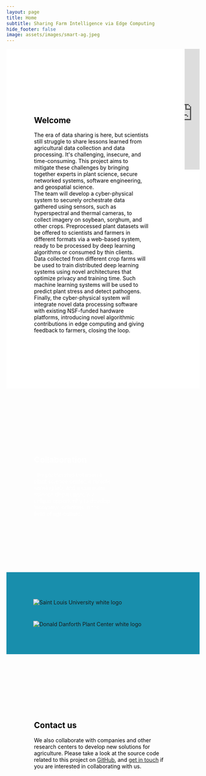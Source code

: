 ```yaml
---
layout: page
title: Home
subtitle: Sharing Farm Intelligence via Edge Computing
hide_footer: false
image: assets/images/smart-ag.jpeg
---
```

<style>
  .container {
    max-width: none !important;
  }

  .navbar > .container .navbar-brand, .container > .navbar .navbar-brand {
    margin-left: 5%;
  }

  .text {
    padding: 9rem 4.5rem;
  }

    /* Default styles for all screen sizes */
  .text-highlight {
    padding: 9rem 4.5rem;
    width: 40%; /* Relative width for larger screens */
    min-width: 200px; /* Minimum width to prevent excessive narrowing */
  }

  /* Apply styles for screens with a maximum width of 768px (adjust the value as needed) */
  @media (max-width: 768px) {
    .text-highlight {
      padding: 9rem 4.5rem;
      width: 100%; /* Use full width on smaller screens */
      min-width: auto; /* Remove minimum width */
    }
  }

  .section {
    padding: 0px;
  }

  .container {
    margin: 0 auto;
  }

  .image-background {
    background-repeat: no-repeat;
    background-size: cover;
    padding: 0px; /* Adjust the padding as needed */
    color: white; /* Text color for legibility */
  }

  .white-background {
    background-color: white;
    background-size: cover;
    padding: 0px; /* Adjust the padding as needed */
    color: black;
  }

  .background {
    background-color: #188eac;
    padding: 50px; /* Adjust the padding as needed */
  }

/* Apply styles for screens with a minimum width of 1200px (adjust the value as needed) */
@media (min-width: 1200px) {
  .video-container {
    margin-right: 15%; 
    padding-top: 3rem; 
    padding-bottom: 3rem;  }
}

</style>
<div class="heading-center white-background">
  <div class="columns is-vcentered">
    <div class="column is-half is-vcentered">
      <div class="text">
        <h2 class="title">Welcome</h2>
        The era of data sharing is here, but scientists still struggle to share lessons learned from agricultural data collection and data processing. It's challenging, insecure, and time-consuming. This project aims to mitigate these challenges by bringing together experts in plant science, secure networked systems, software engineering, and geospatial science.
        <br>
        The team will develop a cyber-physical system to securely orchestrate data gathered using sensors, such as hyperspectral and thermal cameras, to collect imagery on soybean, sorghum, and other crops. Preprocessed plant datasets will be offered to scientists and farmers in different formats via a web-based system, ready to be processed by deep learning algorithms or consumed by thin clients.
        <br>
        Data collected from different crop farms will be used to train distributed deep learning systems using novel architectures that optimize privacy and training time. Such machine learning systems will be used to predict plant stress and detect pathogens. Finally, the cyber-physical system will integrate novel data processing software with existing NSF-funded hardware platforms, introducing novel algorithmic contributions in edge computing and giving feedback to farmers, closing the loop.
      </div>
    </div>
    <div class="column is-half">
      <div class="video-container">
        <iframe width="100%" height="315" src="https://www.youtube.com/embed/99mV_EAidtk?si=G4p_7kq-oBPTMIJi" title="YouTube video player" frameborder="0" allow="accelerometer; autoplay; clipboard-write; encrypted-media; gyroscope; picture-in-picture; web-share" allowfullscreen></iframe>
      </div>
    </div>
  </div>
</div>

<div class="heading-center image-background" style="background-image: url('../assets/images/gallery/members2.jpg'); background-size: cover;">
  <div class="text-highlight">
  <h2 class="title" style="color: white;">Collaboration</h2>
    The partnership between a plant science center, a remote sensing lab, and a computer science department is a unique opportunity to develop innovative solutions in the field of agriculture.
  </div>
</div>

<div class="background">
  <div class="columns is-centered">
    <div class="column is-flex is-vcentered" style="justify-content: center;">
      <div class="is-flex is-hcentered"> <!-- Center horizontally -->
        <img style="max-height: 100px; margin: 20px;" src="../assets/images/slu.png" alt="Saint Louis University white logo"/>
        <img style="max-height: 100px; margin: 20px;" src="../assets/images/donald.png" alt="Donald Danforth Plant Center white logo"/>
      </div>
    </div>
  </div>
</div>



<div class="heading-center image-background" style="background-image: url('../assets/images/gallery/members.jpg'); background-size: cover; color: black;">
  <div class="text">
    <h2 class="title">Contact us</h2>
    We also collaborate with companies and other research centers to develop new solutions for agriculture. Please take a look at the source code related to this project on <a href="https://github.com/CPS-SmartFarm">GitHub</a>, and <a href="mailto:flavio.esposito@slu.edu">get in touch</a> if you are interested in collaborating with us.
  </div>
</div>

